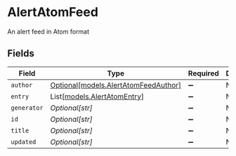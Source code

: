 # AlertAtomFeed

An alert feed in Atom format


## Fields

| Field                                                                    | Type                                                                     | Required                                                                 | Description                                                              |
| ------------------------------------------------------------------------ | ------------------------------------------------------------------------ | ------------------------------------------------------------------------ | ------------------------------------------------------------------------ |
| `author`                                                                 | [Optional[models.AlertAtomFeedAuthor]](../models/alertatomfeedauthor.md) | :heavy_minus_sign:                                                       | N/A                                                                      |
| `entry`                                                                  | List[[models.AlertAtomEntry](../models/alertatomentry.md)]               | :heavy_minus_sign:                                                       | N/A                                                                      |
| `generator`                                                              | *Optional[str]*                                                          | :heavy_minus_sign:                                                       | N/A                                                                      |
| `id`                                                                     | *Optional[str]*                                                          | :heavy_minus_sign:                                                       | N/A                                                                      |
| `title`                                                                  | *Optional[str]*                                                          | :heavy_minus_sign:                                                       | N/A                                                                      |
| `updated`                                                                | *Optional[str]*                                                          | :heavy_minus_sign:                                                       | N/A                                                                      |
